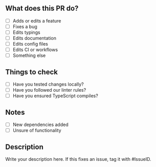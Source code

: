 ## What does this PR do?

- [ ] Adds or edits a feature
- [ ] Fixes a bug
- [ ] Edits typings
- [ ] Edits documentation
- [ ] Edits config files
- [ ] Edits CI or workflows
- [ ] Something else

## Things to check

- [ ] Have you tested changes locally?
- [ ] Have you followed our linter rules?
- [ ] Have you ensured TypeScript compiles?

## Notes

- [ ] New dependencies added
- [ ] Unsure of functionality

## Description

Write your description here. If this fixes an issue, tag it with #IssueID.
